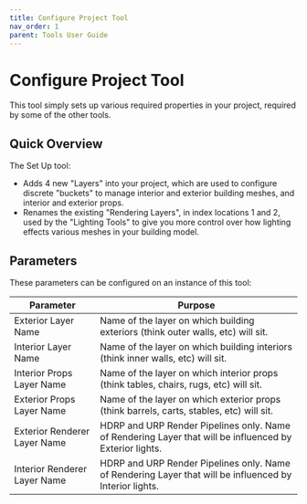 ```yaml
---
title: Configure Project Tool
nav_order: 1
parent: Tools User Guide
---
```


# Configure Project Tool

This tool simply sets up various required properties in your project, required by some of the other tools.

## Quick Overview

The Set Up tool:

- Adds 4 new "Layers" into your project, which are used to configure discrete "buckets" to manage interior and exterior building meshes, and interior and exterior props.
- Renames the existing "Rendering Layers", in index locations 1 and 2, used by the "Lighting Tools" to give you more control over how lighting effects various meshes in your building model.

## Parameters

These parameters can be configured on an instance of this tool:

| Parameter                    | Purpose                                                      |
| ---------------------------- | ------------------------------------------------------------ |
| Exterior Layer Name          | Name of the layer on which building exteriors (think outer walls, etc) will sit. |
| Interior Layer Name          | Name of the layer on which building interiors (think inner walls, etc) will sit. |
| Interior Props Layer Name    | Name of the layer on which interior props (think tables, chairs, rugs, etc) will sit. |
| Exterior Props Layer Name    | Name of the layer on which exterior props (think barrels, carts, stables, etc) will sit. |
| Exterior Renderer Layer Name | HDRP and URP Render Pipelines only. Name of Rendering Layer that will be influenced by Exterior lights. |
| Interior Renderer Layer Name | HDRP and URP Render Pipelines only. Name of Rendering Layer that will be influenced by Interior lights. |
